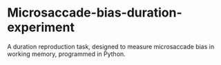 # Microsaccade-bias-duration-experiment
A duration reproduction task, designed to measure microsaccade bias in working memory, programmed in Python. 
